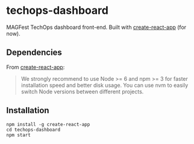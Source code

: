 # techops-dashboard
MAGFest TechOps dashboard front-end. Built with [create-react-app](https://github.com/facebookincubator/create-react-app/) (for now).

## Dependencies
From [create-react-app](https://github.com/facebookincubator/create-react-app/):
>We strongly recommend to use Node >= 6 and npm >= 3 for faster installation speed and better disk usage. You can use nvm to easily switch Node versions between different projects.

## Installation
```node
npm install -g create-react-app
cd techops-dashboard
npm start
```
